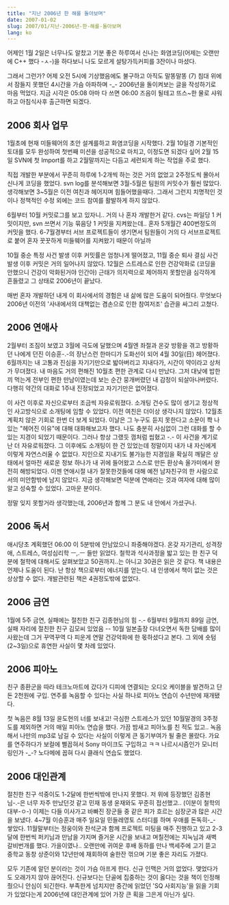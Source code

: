 ```yaml
---
title: "지난 2006년 한 해를 돌아보며"
date: 2007-01-02
slug: 2007/01/지난-2006년-한-해를-돌아보며
lang: ko
---
```


어제인 1월 2일은 너무나도 알찼고 기분 좋은 하루여서
신나는 화염코딩(어제는 오랜만에 C++ 했다 -ㅅ-)을 하다보니 
나도 모르게 설탕가득커피를 3잔이나 마셨다.

그래서 그런가? 어제 오전 5시에 기상했음에도 불구하고 아직도 말똥말똥 (7) 
침대 위에서 잠들지 못했던 4시간을 가슴 아파하며 -_- 
2006년을 돌이켜보는 글을 작성하기로 마음 먹었다.
지금 시각은 05:08 아마 다 쓰면 06:00 즈음이 될테고 
뜨스~한 물로 샤워하고 아침식사후 출근하면 되겠다.

## 2006 회사 업무
1월초에 현재 미들웨어의 초안 설계를하고 화염코딩을 시작했다. 
2월 10일경 기본적인 토대를 모두 완성하여 첫번째 미션을 성공적으로 마치고, 
이정도면 되겠다 싶어 2월 15일 SVN에 첫 Import를 하고 2월말까지는 다듬고
세련되게 하는 작업을 주로 했다.

직접 개발한 부분에서 꾸준히 하루에 1-2개씩 하는 것은 거의 없었고
2주정도씩 몰아서 신나게 코딩을 했었다. 
svn log를 분석해보면 3월-5월은 팀원의 커밋수가 훨씬 많았다. 
생각해보면 3~5월은 이전 여친과 헤어지며 힘들어했을때다. 
그래서 그런지 치명적인 것이나 정책적인 수정 외에는 코드 참여를 활발하게 하지 않았다.

6월부터 10월 커밋로그를 보고 있자니.. 거의 나 혼자 개발한거 같다.
cvs는 파일당 1 커밋이지만, svn 쓰면서 기능 묶음당 1 커밋을 지켜왔는데..
혼자 5개월간 400번정도의 커밋을 했다.
6-7월경부터 서브 프로젝트들이 생기면서 팀원들이 거의 다 서브프로젝트로 붙어
혼자 꿋꿋하게 미들웨어를 지켜왔기 때문이 아닐까

10월 중순 특정 사건 발생 이후 커밋률은 엄청나게 떨어졌고, 
11월 중순 퇴사 결심 사건 발생 이후 커밋은 거의 일어나지 않았다. 
12월은 스트레스로 인한 건강악화로 (코딩을 안했으니 건강이 악화된거야 인간아)
근태가 의지력으로 제어하지 못할만큼 심각하게 흔들렸고 그 상태로 2006년이 끝났다.

매번 혼자 개발하던 내게 이 회사에서의 경험은 내 삶에 많은 도움이 되어줬다.
무엇보다 2006년 이전의 '사내에서의 대책없는 겸손으로 인한 참여저조' 습관을 싸그리 고쳤다.

## 2006 연애사
2월부터 조짐이 보였고 3월에 극도에 달했으며 4월엔 좌절과 온갖 방황을 겪고
방황하던 나에게 던진 이승훈-.-의 장난스런 한마디가 도화선이 되어 4월 30일(日) 헤어졌다. 
6월까지는 내 고통과 진심을 자기기만으로 밟아버리고 지내다가, 시간이 약이라고 상처가 무뎌졌다. 
내 마음도 거의 편해진 10월초 편한 관계로 다시 만났다. 
그저 대낮에 밥한끼 먹는게 전부인 편한 만남이였는데 보는 순간 뭉개버렸던 내 감정이 되살아나버렸다. 
다행히 약간의 대화로 1주내 진정되었고 자기기만은 없어졌다.

이 사건 이후로 자신으로부터 조금씩 자유로워졌다. 소개팅 건수도 많이 생기고 
정상적인 사고방식으로 소개팅에 임할 수 있었다. 이전 여친은 더이상 생각나지 않았다.
12월초 계획치 않은 기회로 한번 더 보게 되었다. 
이날은 그 누구도 듣지 못한다고 소문이 쫙 나있는 "헤어진 이유"에 대해 대화해보고자 했다.
나도 충분히 사심없이 그런 대화를 할 수 있는 지경이 되었기 때문이다.
그러나 항상 그랬듯 껌처럼 씹혔고 -.- 이 사건을 계기로 난 더 자유로워졌다.
그 이후에도 소개팅이 한 건 있었는데 정말이지 내가 내 자신에게 이렇게 자연스러울 수 없었다.
지인으로 지내기도 불가능한 지경임을 확실히 깨달은 상태에서 
얼마전 새로운 정보 하나가 내 귀에 들어왔고 스스로 만든 환상속 올가미에서 완전히 해방되었다.
이젠 연애시절 내가 잘못한것들에 대해 예전 남자친구의 한 사람으로서의 미안함밖에 남지 않았다.
지금 생각해보면 덕분에 연애라는 것과 여자에 대해 많이 알고 성숙할 수 있었다. 고마운 분이다.

정말 잊지 못할거라 생각했는데, 2006년과 함께 그 분도 내 안에서 가셨구나.

## 2006 독서
애시당초 계획했던 06:00 이 5분밖에 안남았으니 좌중해야겠다.
온갖 자기관리, 성격장애, 스트레스, 여성심리학 ㅡ,.ㅡ 들만 읽었다.
철학과 석사과정을 밟고 있는 한 친구 덕분에 철학에 대해서도 살펴보았고
50권까지..는 아니고 30권은 읽은 것 같다. 책 내용은 언제나 도움이 된다.
난 항상 책으로부터 에너지를 얻는다. 내 인생에서 책이 없는 것은 상상할 수 없다. 
개발관련된 책은 4권정도밖에 없었다.

## 2006 금연
1월에 5주 금연, 실패에는 절친한 친구 김종현님의 힘 -.-
6월부터 9월까지 89일 금연, 실패 자리에 절친한 친구 김모씨 있었음 --
10월 일본출장 다녀오면서 독한 담배를 많이 사왔는데 
그거 꾸역꾸역 다 피운게 연말 건강악화에 한 몫하셨다고 본다.
그 외에 숏텀(2~3일)으로 휴연한 사실이 몇 차례 있었다.

## 2006 피아노
친구 종환군을 따라 테크노마트에 갔다가 디피에 연결되는 오디오 케이블을 발견하고 단돈 2천원에 구입.
연주를 녹음할 수 있다는 사실 하나로 피아노 연습이 수년만에 재개됐다. 

첫 녹음은 8월 13일 윤도현의 너를 보내고!
극심한 스트레스가 있던 10월말경의 3주정도를 제외하면 거의 매일 피아노 연습을 했다.
가끔 밤새고 피아노를 친 적도 있고.. 
녹음해서 나만의 mp3로 남길 수 있다는 사실이 이렇게 큰 동기부여가 될 줄은 몰랐다. 
가요를 연주하다가 보컬에 삘꼽혀서 Sony 마이크도 구입하고 ㅋㅋ 
나르시시즘인가 모니터링인가 -_-?
노다메에 꼽혀 다시 클래식 연습도 했었다.

## 2006 대인관계
절친한 친구 석중이도 1-2달에 한번씩밖에 만나지 못했다.
저 위에 등장했던 김종현님-.-은 너무 자주 만났던것 같고
민재 동생 윤재와도 꾸준히 접선했고.. (이분이 철학의 대부-ㅇ-)
이제는 다들 이사가고 바빠진 장군들 중 같은 피가 흐르는 심장군과 많은 시간을 보냈다.
4~7월 이승훈과 매주 일요일 민들레영토 스터디를 하며 우애를 돈독히-_- 쌓았다.
11월말부터는 정웅이와 찬석군과 함께 프로젝트 미팅을 매주 진행하고 있고
2-3달에 한번씩 퍼키님과 만남을 가지며 즐거운 시간을 보내고
며칠전에는 지눅님과 새벽 갈비번개를 했다. 
가을이였나.. 오랜만에 귀여운 후배 동하를 만나 백세주에 고기 뜯고
중학교 동창 상준이와 12년만에 재회하여 술한잔 꺾으며 기분 좋은 자리도 가졌다.

모두 기존에 알던 분이라는 것이 가슴 아프게 한다.
신규 인맥은 거의 없었다. 맺었다가도 오래가지 않아 끊어진다.
신규보다는 단골에 집중하는 것이 옳다는 것을 책이 인정해줬으니 안심이 되긴한다.
부족한게 넘치지만 중간에 읽었던 'SQ 사회지능'을 읽을 기회가 있었다는게 
2006년에 대인관계에 있어 가장 큰 획을 그은게 아닌가 싶다.

